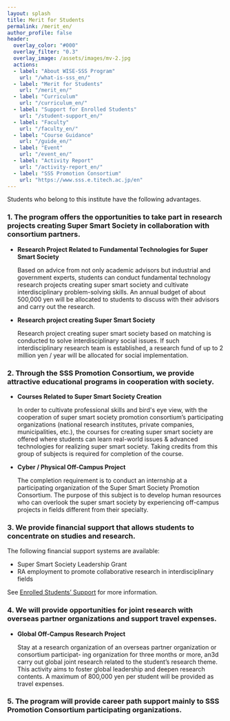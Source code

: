 ```yaml
---
layout: splash
title: Merit for Students
permalink: /merit_en/
author_profile: false
header:
  overlay_color: "#000"
  overlay_filter: "0.3"
  overlay_image: /assets/images/mv-2.jpg
  actions:
  - label: "About WISE-SSS Program"
    url: "/what-is-sss_en/"
  - label: "Merit for Students"
    url: "/merit_en/"
  - label: "Curriculum"
    url: "/curriculum_en/"
  - label: "Support for Enrolled Students"
    url: "/student-support_en/"
  - label: "Faculty"
    url: "/faculty_en/"
  - label: "Course Guidance"
    url: "/guide_en/"
  - label: "Event"
    url: "/event_en/"
  - label: "Activity Report"
    url: "/activity-report_en/"
  - label: "SSS Promotion Consortium"
    url: "https://www.sss.e.titech.ac.jp/en"
---
```


Students who belong to this institute have the following advantages.


### 1. The program offers the opportunities to take part in research projects creating Super Smart Society in collaboration with consortium partners.

* **Research Project Related to Fundamental Technologies for Super Smart Society**

  Based on advice from not only academic advisors but industrial and government experts, students can conduct fundamental technology research projects creating super smart society and cultivate interdisciplinary problem-solving skills. An annual budget of about 500,000 yen will be allocated to students to discuss with their advisors and carry out the research.

* **Research project creating Super Smart Society**

  Research project creating super smart society based on matching is conducted to solve interdisciplinary social issues. If such interdisciplinary research team is established, a research fund of up to 2 million yen / year will be allocated for social implementation.

### 2. Through the SSS Promotion Consortium, we provide attractive educational programs in cooperation with society.

* **Courses Related to Super Smart Society Creation**

  In order to cultivate professional skills and bird's eye view, with the cooperation of super smart society promotion consortium’s participating organizations (national research institutes, private companies, municipalities, etc.), the courses for creating super smart society are offered where students can learn real-world issues & advanced technologies for realizing super smart society. Taking credits from this group of subjects is required for completion of the course.

* **Cyber / Physical Off-Campus Project**

  The completion requirement is to conduct an internship at a participating organization of the Super Smart Society Promotion Consortium. The purpose of this subject is to develop human resources who can overlook the super smart society by experiencing off-campus projects in fields different from their specialty.

### 3. We provide financial support that allows students to concentrate on studies and research.

  The following financial support systems are available:
  * Super Smart Society Leadership Grant
  * RA employment to promote collaborative research in interdisciplinary fields

  See [Enrolled Students’ Support](/student-support_en/) for more information.

### 4. We will provide opportunities for joint research with overseas partner organizations and support travel expenses.

* **Global Off-Campus Research Project**

  Stay at a research organization of an overseas partner organization or consortium participat- ing organization for three months or more, an3d carry out global joint research related to the student’s research theme. This activity aims to foster global leadership and deepen research contents. A maximum of 800,000 yen per student will be provided as travel expenses.

### 5. The program will provide career path support mainly to SSS Promotion Consortium participating organizations.
